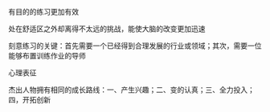 有目的的练习更加有效

处在舒适区之外却离得不太远的挑战，能使大脑的改变更加迅速

刻意练习的关键：首先需要一个已经得到合理发展的行业或领域；其次，需要一位能够布置训练作业的导师

心理表征

杰出人物拥有相同的成长路线：一、产生兴趣；二、变的认真；三、全力投入；四，开拓创新
